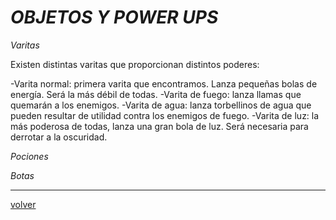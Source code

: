 
#		_OBJETOS Y POWER UPS_
_Varitas_

Existen distintas varitas que proporcionan distintos poderes:

-Varita normal: primera varita que encontramos. Lanza pequeñas bolas de energía. Será la más débil de todas.
-Varita de fuego: lanza llamas que quemarán a los enemigos.
-Varita de agua: lanza torbellinos de agua que pueden resultar de utilidad contra los enemigos de fuego.
-Varita de luz: la más poderosa de todas, lanza una gran bola de luz. Será necesaria para derrotar a la oscuridad.


_Pociones_

_Botas_

---
[volver](./../lilWhich.html)
